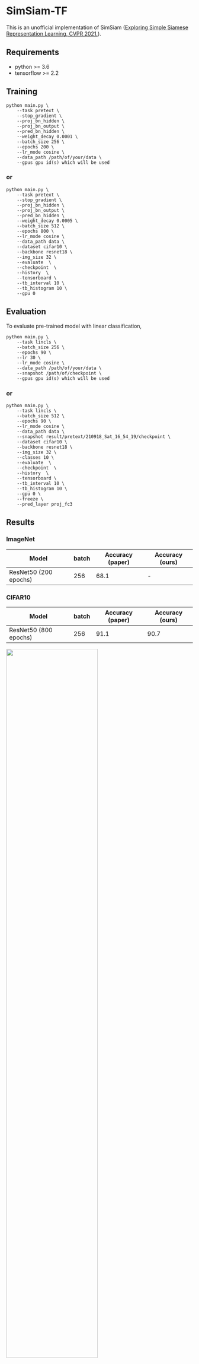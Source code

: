 # SimSiam-TF

This is an unofficial implementation of SimSiam ([Exploring Simple Siamese Representation Learning, CVPR 2021.](https://arxiv.org/abs/2011.10566)).

## Requirements
- python >= 3.6
- tensorflow >= 2.2

## Training
```
python main.py \
    --task pretext \
    --stop_gradient \
    --proj_bn_hidden \
    --proj_bn_output \
    --pred_bn_hidden \
    --weight_decay 0.0001 \
    --batch_size 256 \
    --epochs 200 \
    --lr_mode cosine \
    --data_path /path/of/your/data \
    --gpus gpu id(s) which will be used
```
### or 
```
python main.py \
    --task pretext \
    --stop_gradient \
    --proj_bn_hidden \
    --proj_bn_output \
    --pred_bn_hidden \
    --weight_decay 0.0005 \
    --batch_size 512 \
    --epochs 800 \
    --lr_mode cosine \
    --data_path data \
    --dataset cifar10 \
    --backbone resnet18 \
    --img_size 32 \
    --evaluate  \
    --checkpoint  \
    --history  \
    --tensorboard \
    --tb_interval 10 \
    --tb_histogram 10 \
    --gpu 0
```

## Evaluation
To evaluate pre-trained model with linear classification,
```
python main.py \
    --task lincls \
    --batch_size 256 \
    --epochs 90 \
    --lr 30 \
    --lr_mode cosine \
    --data_path /path/of/your/data \
    --snapshot /path/of/checkpoint \
    --gpus gpu id(s) which will be used
```
### or
```
python main.py \
    --task lincls \
    --batch_size 512 \
    --epochs 90 \
    --lr_mode cosine \
    --data_path data \
    --snapshot result/pretext/210918_Sat_16_54_19/checkpoint \
    --dataset cifar10 \
    --backbone resnet18 \
    --img_size 32 \
    --classes 10 \
    --evaluate  \
    --checkpoint  \
    --history  \
    --tensorboard \
    --tb_interval 10 \
    --tb_histogram 10 \
    --gpu 0 \
    --freeze \
    --pred_layer proj_fc3
```

## Results
### ImageNet
|         Model         | batch | Accuracy (paper) | Accuracy (ours) |
| --------------------- | ----- | ---------------- | --------------- |
| ResNet50 (200 epochs) |  256  |       68.1       |       -         |

### CIFAR10
|         Model         | batch | Accuracy (paper) | Accuracy (ours) |
| --------------------- | ----- | ---------------- | --------------- |
| ResNet50 (800 epochs) |  256  |       91.1       |       90.7      |
<img width=70% height=70% src='./result_cifar10.png'>

## Citation
```
@article{Chen2020ExploringSS,
  title={Exploring Simple Siamese Representation Learning},
  author={Xinlei Chen and Kaiming He},
  journal={ArXiv},
  year={2020},
  volume={abs/2011.10566}
}
```
